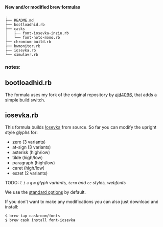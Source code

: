 **New and/or modified brew formulas**

```
.
├── README.md
├── bootloadhid.rb
├── casks
│   ├── font-iosevka-inziu.rb
│   └── font-noto-mono.rb
├── chromium-build.rb
├── hwmonitor.rb
├── iosevka.rb
└── simulavr.rb
```

### notes:

## bootloadhid.rb
The formula uses my fork of the original repository by [ajd4096](https://github.com/ajd4096), that adds a simple build switch.

## iosevka.rb
This formula builds [Iosevka](https://github.com/be5invis/iosevka) from source. 
So far you can modify the upright style glyphs for:

  * zero (3 variants)
  * at-sign (3 variants)
  * asterisk (high/low)
  * tilde (high/low)
  * paragraph (high/low)
  * caret (high/low)
  * eszet (2 variants)

TODO: *`l` `i` `a` `g` `m` glyph variants, `term` and `cc` styles, webfonts*

We use the [standard options](https://github.com/be5invis/Iosevka#build-your-own-style) by default.

If you don't want to make any modifications you can also just download and install:
```bash
$ brew tap caskroom/fonts
$ brew cask install font-iosevka
```
